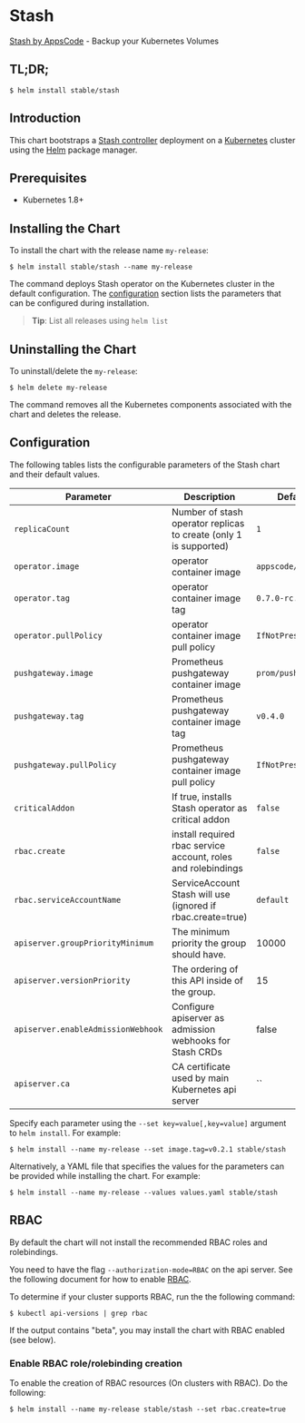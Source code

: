 # Stash
[Stash by AppsCode](https://github.com/appscode/stash) - Backup your Kubernetes Volumes
## TL;DR;

```console
$ helm install stable/stash
```

## Introduction

This chart bootstraps a [Stash controller](https://github.com/appscode/stash) deployment on a [Kubernetes](http://kubernetes.io) cluster using the [Helm](https://helm.sh) package manager.

## Prerequisites

- Kubernetes 1.8+

## Installing the Chart
To install the chart with the release name `my-release`:
```console
$ helm install stable/stash --name my-release
```
The command deploys Stash operator on the Kubernetes cluster in the default configuration. The [configuration](#configuration) section lists the parameters that can be configured during installation.

> **Tip**: List all releases using `helm list`

## Uninstalling the Chart

To uninstall/delete the `my-release`:

```console
$ helm delete my-release
```

The command removes all the Kubernetes components associated with the chart and deletes the release.

## Configuration

The following tables lists the configurable parameters of the Stash chart and their default values.


| Parameter                          | Description                                                       | Default            |
| --------------------------         | ----------------------------------------------------------------- | ------------------ |
| `replicaCount`                     | Number of stash operator replicas to create (only 1 is supported) | `1`                |
| `operator.image`                   | operator container image                                          | `appscode/stash`   |
| `operator.tag`                     | operator container image tag                                      | `0.7.0-rc.0`            |
| `operator.pullPolicy`              | operator container image pull policy                              | `IfNotPresent`     |
| `pushgateway.image`                | Prometheus pushgateway container image                            | `prom/pushgateway` |
| `pushgateway.tag`                  | Prometheus pushgateway container image tag                        | `v0.4.0`           |
| `pushgateway.pullPolicy`           | Prometheus pushgateway container image pull policy                | `IfNotPresent`     |
| `criticalAddon`                    | If true, installs Stash operator as critical addon                | `false`            |
| `rbac.create`                      | install required rbac service account, roles and rolebindings     | `false`            |
| `rbac.serviceAccountName`          | ServiceAccount Stash will use (ignored if rbac.create=true)       | `default`          |
| `apiserver.groupPriorityMinimum`   | The minimum priority the group should have.                       | 10000              |
| `apiserver.versionPriority`        | The ordering of this API inside of the group.                     | 15                 |
| `apiserver.enableAdmissionWebhook` | Configure apiserver as admission webhooks for Stash CRDs          | false              |
| `apiserver.ca`                     | CA certificate used by main Kubernetes api server                 | ``                 |


Specify each parameter using the `--set key=value[,key=value]` argument to `helm install`. For example:

```console
$ helm install --name my-release --set image.tag=v0.2.1 stable/stash
```

Alternatively, a YAML file that specifies the values for the parameters can be provided while
installing the chart. For example:

```console
$ helm install --name my-release --values values.yaml stable/stash
```

## RBAC
By default the chart will not install the recommended RBAC roles and rolebindings.

You need to have the flag `--authorization-mode=RBAC` on the api server. See the following document for how to enable [RBAC](https://kubernetes.io/docs/admin/authorization/rbac/).

To determine if your cluster supports RBAC, run the the following command:

```console
$ kubectl api-versions | grep rbac
```

If the output contains "beta", you may install the chart with RBAC enabled (see below).

### Enable RBAC role/rolebinding creation

To enable the creation of RBAC resources (On clusters with RBAC). Do the following:

```console
$ helm install --name my-release stable/stash --set rbac.create=true
```

